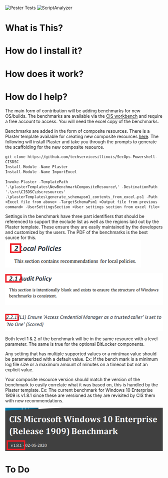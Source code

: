 ![Pester Tests](https://github.com/techservicesillinois/SecOps-Powershell-CISDSC/workflows/Pester%20Tests/badge.svg)
![ScriptAnalyzer](https://github.com/techservicesillinois/SecOps-Powershell-CISDSC/workflows/ScriptAnalyzer/badge.svg)

# What is This?

# How do I install it?

# How does it work?

# How do I help?
The main form of contribution will be adding benchmarks for new OS/builds. The benchmarks are available via the [CIS workbench](https://workbench.cisecurity.org/) and require a free account to access. You will need the excel copy of the benchmarks.

Benchmarks are added in the form of composite resources. There is a Plaster template available for creating new composite resources [here](plasterTemplate/NewBenchmarkCompositeResource). The following will install Plaster and take you through the prompts to generate the scaffolding for the new composite resource.

```
git clone https://github.com/techservicesillinois/SecOps-Powershell-CISDSC
Install-Module -Name Plaster
Install-Module -Name ImportExcel

Invoke-Plaster -TemplatePath '.\plasterTemplates\NewBenchmarkCompositeResource\' -DestinationPath '.\src\CISDSC\dscresources'
.\plasterTemplates\generate_schemapsm1_contents_from_excel.ps1 -Path <Excel file from above> -TargetSchemaPsm1 <Output file from previous command> -UserSettingsSection <User settings section from excel file>
```

Settings in the benchmark have three part identifiers that should be referenced to support the exclude list as well as the regions laid out by the Plaster template. These ensure they are easily maintained by the developers and customized by the users. The PDF of the benchmarks is the best source for this.
![category](/screenshots/category.PNG)

![section](/screenshots/section.PNG)

![setting](/screenshots/setting.PNG)

Both level 1 & 2 of the benchmark will be in the same resource with a level parameter. The same is true for the optional BitLocker components.

Any setting that has multiple supported values or a min/max value should be parameterized with a default value. Ex: If the bench mark is a minimum log file size or a maximum amount of minutes on a timeout but not an explicit value.

Your composite resource version should match the version of the benchmark to easily correlate what it was based on, this is handled by the Plaster template. Ex: The current benchmark for Windows 10 Enterprise 1909 is v1.8.1 since these are versioned as they are revisited by CIS them with new recommendations.

![version](/screenshots/version.PNG)

# To Do
